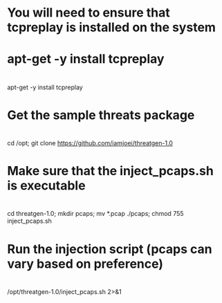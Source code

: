 #
# You will need to ensure that tcpreplay is installed on the system
#
# apt-get -y install tcpreplay
#
apt-get -y install tcpreplay

#
# Get the sample threats package
#
cd /opt; git clone https://github.com/iamjoei/threatgen-1.0

#
# Make sure that the inject_pcaps.sh is executable
#
cd threatgen-1.0; mkdir pcaps; mv *.pcap ./pcaps; chmod 755 inject_pcaps.sh

#
# Run the injection script (pcaps can vary based on preference)
#
/opt/threatgen-1.0/inject_pcaps.sh 2>&1
